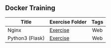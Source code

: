 ## Docker Training

| Title           | Exercise Folder         | Tags |
| --------------- | ----------------------- | :--: |
| Nginx           | [Exercise](./nginx)     | Web  |
| Python3 (Flask) | [Exercise](./python3.9) | Web  |
